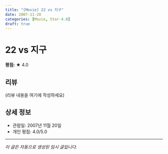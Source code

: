 ```yaml
---
title: "[Movie] 22 vs 지구"
date: 2007-11-20
categories: [Movie, Star-4.0]
draft: true
---
```


# 22 vs 지구

**평점:** ★ 4.0

## 리뷰

(리뷰 내용을 여기에 작성하세요)

## 상세 정보

- 관람일: 2007년 11월 20일
- 개인 평점: 4.0/5.0

---

*이 글은 자동으로 생성된 임시 글입니다.*
